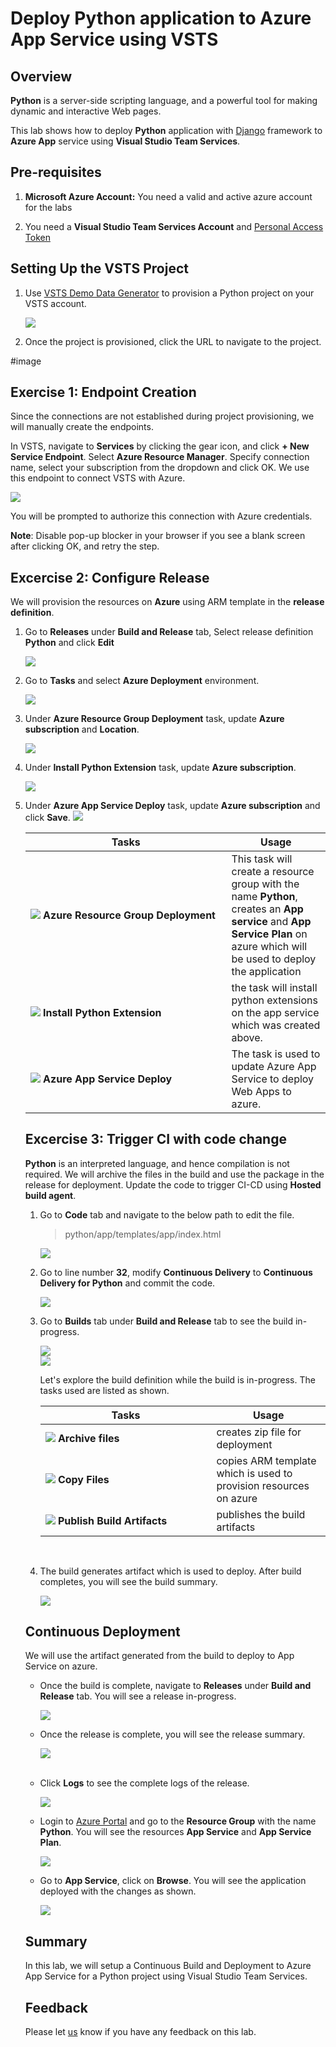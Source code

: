 # Deploy Python application to Azure App Service using VSTS

## Overview


**Python** is a server-side scripting language, and a powerful tool for making dynamic and interactive Web pages.

This lab shows how to deploy **Python** application with [Django](https://www.djangoproject.com/) framework to **Azure App** service using **Visual Studio Team Services**.


## Pre-requisites

1. **Microsoft Azure Account:**  You need a valid and active azure account for the labs

 2.  You need a **Visual Studio Team Services Account** and <a href="https://docs.microsoft.com/en-us/vsts/accounts/use-personal-access-tokens-to-authenticate">Personal Access Token</a>

 ## Setting Up the VSTS Project

 1. Use <a href="https://vstsdemogenerator.azurewebsites.net" target="_blank">VSTS Demo Data Generator</a> to provision a Python project on your VSTS account.

    <img src="images/vsts_demo.png">


 2. Once the project is provisioned, click the URL to navigate to the project.

 #image


 ## Exercise 1: Endpoint Creation
 Since the connections are not established during project provisioning, we will manually create the endpoints.

 In VSTS, navigate to **Services** by clicking the gear icon, and click  **+ New Service Endpoint**. Select **Azure Resource Manager**. Specify connection name, select your subscription from the dropdown and click OK. We use this endpoint to connect VSTS with Azure.

   <img src ="images/service_endpoint.png">


You will be prompted to authorize this connection with Azure credentials.

**Note**: Disable pop-up blocker in your browser if you see a blank screen after clicking OK, and retry the step.

## Excercise 2: Configure Release

We will provision the resources on **Azure** using ARM template in the **release definition**.


1. Go to **Releases** under **Build and Release** tab, Select release definition **Python** and click **Edit**

   <img src ="images/release_edit.png">


 2. Go to **Tasks** and select **Azure Deployment** environment.

    <img src ="images/environment.png">

 3. Under **Azure Resource Group Deployment** task, update **Azure subscription** and **Location**.

    <img src ="images/azure_sub.png">

 4. Under **Install Python Extension** task, update **Azure subscription**. 

    <img src ="images/python_sub.png">

5. Under **Azure App Service Deploy** task, update **Azure subscription** and click **Save**.
   <img src ="images/deploy_app.png">

   <table width="75%">
   <thead>
      <tr>
         <th width="67%"><b>Tasks</b></th>
         <th><b>Usage</b></th>
      </tr>
   </thead>
   <tr>
      <td><img src="images/azure_resource.png"> <b>Azure Resource Group Deployment</b></td>
      <td>This task will create a resource group with the name <b>Python</b>, creates an <b>App service</b> and <b>App Service Plan</b> on azure which will be used to deploy the application</td>
   </tr>
    <tr>
      <td><img src="images/azure_app_service.png"> <b>Install Python Extension </b></td>
      <td>the task will install python extensions on the app service which was created above.</td>
   </tr>
   <tr>
      <td><img src="images/azure_deploy.png"> <b>Azure App Service Deploy</b></td>
      <td>The task is used to update Azure App Service to deploy Web Apps to azure.</td>
   </tr>
   <tr>
  </table>


## Excercise 3: Trigger CI with code change

**Python** is an interpreted language, and hence compilation is not required. We will archive the files in the build and use the package in the release for deployment. Update the code to trigger CI-CD using **Hosted build agent**.


1. Go to **Code** tab and navigate to the below path to edit the file.

   >python/app/templates/app/index.html

   <img src ="images/code_tab.png">

2. Go to line number **32**, modify **Continuous Delivery** to **Continuous Delivery for Python** and commit the code.

   <img src ="images/commit_code.png">

3. Go to **Builds** tab under **Build and Release** tab to see the build in-progress.

   <img src="images/build.png">

   <br/>

   <img src="images/in_progress_build.png">


   Let's explore the build definition while the build is in-progress. The tasks used are listed as shown.

   <table width="80%">
    <thead>
      <tr>
         <th width="60%"><b>Tasks</b></th>
         <th><b>Usage</b></th>
      </tr>
    </thead>
    <tr>
        <td><img src="images/archive_files.png"> <b>Archive files</b></td>
        <td>creates zip file for deployment</td>
    </tr>
    <tr>
        <td><img src="images/copy_files.png"> <b>Copy Files</b></td>
        <td>copies ARM template which is used to provision resources on azure </td>
    </tr>
    <tr>
        <td><img src="images/publish_artifact.png"> <b>Publish Build Artifacts</b></td>
        <td> publishes the build artifacts </td>
    </tr>
    </table>

   <br/>

4. The build generates artifact which is used to deploy. After build completes, you will see the build summary.

   <img src ="images/build_result.png">

   
## Continuous Deployment

We will use the artifact generated from the build to deploy to App Service on azure. 

- Once the build is complete, navigate to **Releases** under **Build and Release** tab. You will see a release in-progress.

  <img src ="images/release_in_progress.png">

- Once the release is complete, you  will see the release summary.

  <img src ="images/release_succesful.png">

<br/>

- Click **Logs** to see the complete logs of the release.

  <img src ="images/release_logs.png">

- Login to [Azure Portal](https://portal.azure.com) and go to  the **Resource Group** with the name **Python**. You will see the resources **App Service** and **App Service Plan**.

  <img src ="images/azure_portal.png">

- Go to **App Service**, click on **Browse**. You will see the application deployed with the changes as shown.

  <img src ="images/pythonapp.png">

## Summary
  
In this lab, we will setup a Continuous Build and Deployment to Azure App Service for a Python project using Visual Studio Team Services.

## Feedback 

Please let <a href="mailto:devopsdemos@microsoft.com">us</a> know if you have any feedback on this lab.
 